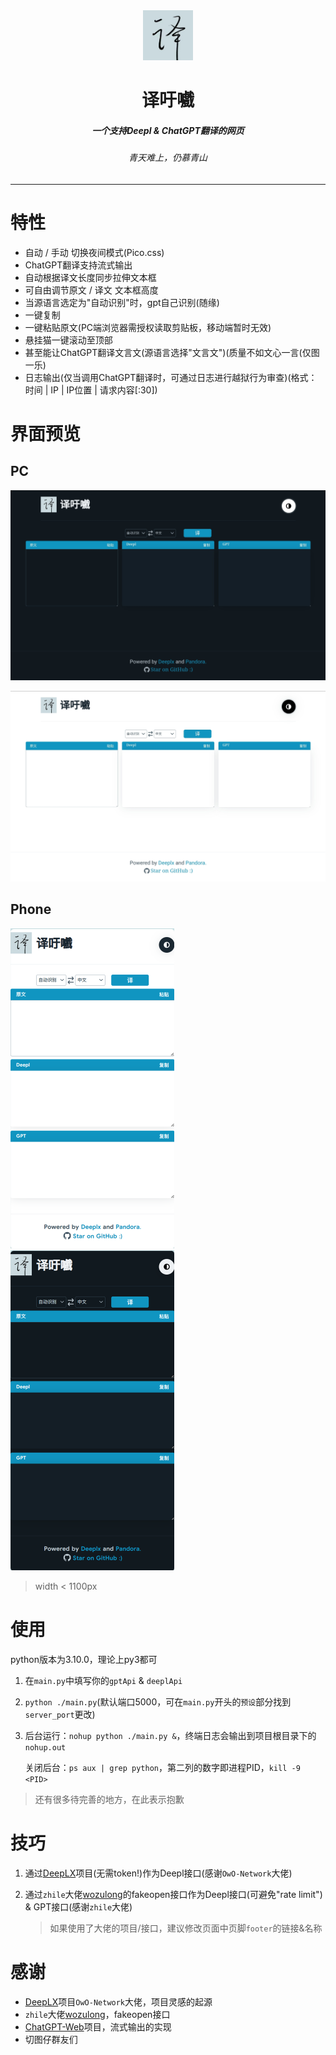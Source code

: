 <div align="center">
<img src="./assets/img/header.jpg" style="width:80px;height:80px;" />

<h1 align="center">译吁嚱</h1>

<h5 align="center">一个支持Deepl & ChatGPT翻译的网页</h5>

<h6 align="center">青天难上，仍慕青山</h6>
</div>

----

# 特性

- 自动 / 手动 切换夜间模式(Pico.css)
- ChatGPT翻译支持流式输出
- 自动根据译文长度同步拉伸文本框
- 可自由调节原文 / 译文 文本框高度
- 当源语言选定为"自动识别"时，gpt自己识别(随缘)
- 一键复制
- 一键粘贴原文(PC端浏览器需授权读取剪贴板，移动端暂时无效)
- 悬挂猫一键滚动至顶部
- 甚至能让ChatGPT翻译文言文(源语言选择"文言文")(质量不如文心一言(仅图一乐)
- 日志输出(仅当调用ChatGPT翻译时，可通过日志进行越狱行为审查)(格式：时间 |  IP |  IP位置 |  请求内容[:30])



# 界面预览

## PC

![dark](./screenshot/dark.jpg)

![light](./screenshot/light.jpg)

## Phone

<img src="./screenshot/mobie_light.png" alt="mobie" style="zoom: 50%;" /><img src="./screenshot/mobie_dark.png" alt="mobie" style="zoom: 50%;" />

> width < 1100px



# 使用

python版本为3.10.0，理论上py3都可

1. 在`main.py`中填写你的`gptApi` & `deeplApi`

2. `python ./main.py`(默认端口5000，可在`main.py`开头的`预设`部分找到`server_port`更改)

3. 后台运行：`nohup python ./main.py &`，终端日志会输出到项目根目录下的`nohup.out`

   关闭后台：`ps aux | grep python`，第二列的数字即进程PID，`kill -9 <PID>`

> 还有很多待完善的地方，在此表示抱歉



# 技巧

1. 通过[DeepLX](https://github.com/OwO-Network/DeepLX)项目(无需token!)作为Deepl接口(感谢`OwO-Network`大佬)

2. 通过`zhile`大佬[wozulong](https://github.com/wozulong)的fakeopen接口作为Deepl接口(可避免"rate limit") & GPT接口(感谢`zhile`大佬)

   > 如果使用了大佬的项目/接口，建议修改页面中页脚`footer`的链接&名称



# 感谢

- [DeepLX](https://github.com/OwO-Network/DeepLX)项目`OwO-Network`大佬，项目灵感的起源
- `zhile`大佬[wozulong](https://github.com/wozulong)，fakeopen接口
- [ChatGPT-Web](https://github.com/LiangYang666/ChatGPT-Web)项目，流式输出的实现
- 切图仔群友们





